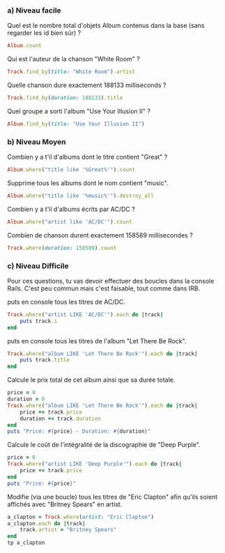 ### a) Niveau facile

Quel est le nombre total d'objets Album contenus dans la base (sans regarder les id bien sûr) ?
```ruby
Album.count
```

Qui est l'auteur de la chanson "White Room" ?
```ruby
Track.find_by(title: "White Room").artist
```

Quelle chanson dure exactement 188133 milliseconds ?
```ruby
Track.find_by(duration: 188133).title
```

Quel groupe a sorti l'album "Use Your Illusion II" ?
```ruby
Album.find_by(title: "Use Your Illusion II")
```

### b) Niveau Moyen

Combien y a t'il d'albums dont le titre contient "Great" ?
```ruby
Album.where("title like '%Great%'").count
```

Supprime tous les albums dont le nom contient "music".
```ruby
Album.where("title like '%music%'").destroy_all
```

Combien y a t'il d'albums écrits par AC/DC ?
```ruby
Album.where("artist like 'AC/DC'").count
```

Combien de chanson durent exactement 158589 millisecondes ?
```ruby
Track.where(duration: 158589).count
```

### c) Niveau Difficile

Pour ces questions, tu vas devoir effectuer des boucles dans la console Rails. C'est peu commun mais c'est faisable, tout comme dans IRB.

puts en console tous les titres de AC/DC.
```ruby
Track.where("artist LIKE 'AC/DC'").each do |track|
    puts track.i
end
```

puts en console tous les titres de l'album "Let There Be Rock".
```ruby
Track.where("album LIKE 'Let There Be Rock'").each do |track|
    puts track.title
end
```

Calcule le prix total de cet album ainsi que sa durée totale.
```ruby
price = 0
duration = 0
Track.where("album LIKE 'Let There Be Rock'").each do |track|
    price += track.price
    duration += track.duration
end
puts "Price: #{price} - Duration: #{duration}"
```

Calcule le coût de l'intégralité de la discographie de "Deep Purple".
```ruby
price = 0
Track.where("artist LIKE 'Deep Purple'").each do |track|
    price += track.price
end
puts "Price: #{price}"
```

Modifie (via une boucle) tous les titres de "Eric Clapton" afin qu'ils soient affichés avec "Britney Spears" en artist.
```ruby
a_clapton = Track.where(artist: "Eric Clapton")
a_clapton.each do |track|
    track.artist = "Britney Spears"
end
tp a_clapton
```
